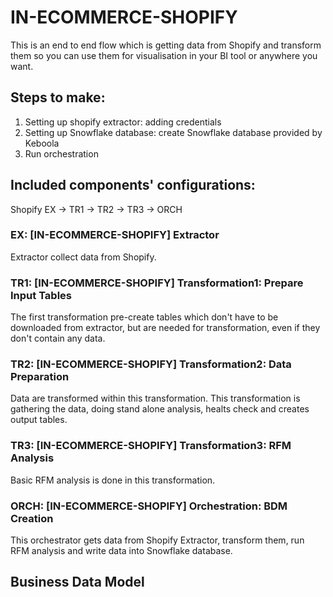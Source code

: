 # IN-ECOMMERCE-SHOPIFY

This is an end to end flow which is getting data from Shopify and transform them so you can use them for visualisation in your BI tool or anywhere you want. 

## Steps to make:
1. Setting up shopify extractor: adding credentials
2. Setting up Snowflake database: create Snowflake database provided by Keboola
3. Run orchestration

## Included components' configurations:

Shopify EX -> TR1 -> TR2 -> TR3 -> ORCH


### EX: [IN-ECOMMERCE-SHOPIFY] Extractor

Extractor collect data from Shopify.

### TR1: [IN-ECOMMERCE-SHOPIFY] Transformation1: Prepare Input Tables

The first transformation pre-create tables which don't have to be downloaded from extractor, but are needed for transformation, even if they don't contain any data.

### TR2: [IN-ECOMMERCE-SHOPIFY] Transformation2: Data Preparation

Data are transformed within this transformation. This transformation is gathering the data, doing stand alone analysis, healts check and creates output tables.

### TR3: [IN-ECOMMERCE-SHOPIFY] Transformation3: RFM Analysis

Basic RFM analysis is done in this transformation.

### ORCH: [IN-ECOMMERCE-SHOPIFY] Orchestration: BDM Creation

This orchestrator gets data from Shopify Extractor, transform them, run RFM analysis and write data into Snowflake database. 

## Business Data Model



